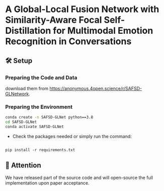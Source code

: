 # A Global-Local Fusion Network with Similarity-Aware Focal Self-Distillation for Multimodal Emotion Recognition in Conversations

## 🛠️ Setup

### Preparing the Code and Data
download them from https://anonymous.4open.science/r/SAFSD-GLNetwork.

### Preparing the Environment
```bash
conda create -n SAFSD-GLNet python==3.8
cd SAFSD-GLNet
conda activate SAFSD-GLNet
```
- Check the packages needed or simply run the command:
```console

pip install -r requirements.txt
```
## 🙏 Attention
We have released part of the source code and will open-source the full implementation upon paper acceptance.

